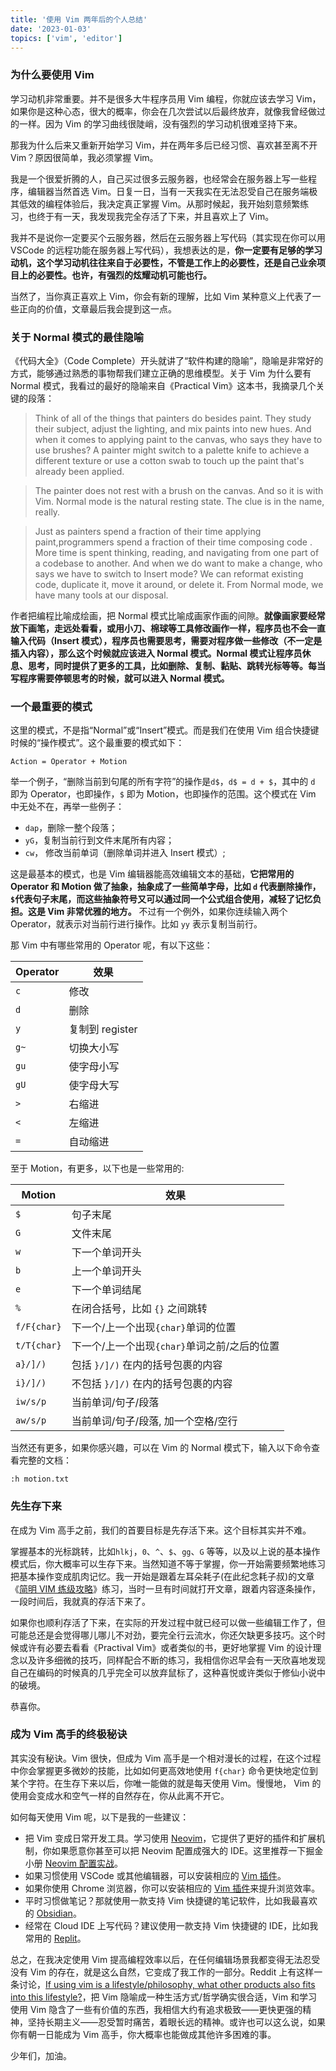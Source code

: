 ```yaml
---
title: '使用 Vim 两年后的个人总结'
date: '2023-01-03'
topics: ['vim', 'editor']
---
```


### 为什么要使用 Vim

学习动机非常重要。并不是很多大牛程序员用 Vim 编程，你就应该去学习 Vim，如果你是这种心态，很大的概率，你会在几次尝试以后最终放弃，就像我曾经做过的一样。因为 Vim 的学习曲线很陡峭，没有强烈的学习动机很难坚持下来。

那我为什么后来又重新开始学习 Vim，并在两年多后已经习惯、喜欢甚至离不开 Vim？原因很简单，我必须掌握 Vim。

我是一个很爱折腾的人，自己买过很多云服务器，也经常会在服务器上写一些程序，编辑器当然首选 Vim。日复一日，当有一天我实在无法忍受自己在服务端极其低效的编程体验后，我决定真正掌握 Vim。从那时候起，我开始刻意频繁练习，也终于有一天，我发现我完全存活了下来，并且喜欢上了 Vim。

我并不是说你一定要买个云服务器，然后在云服务器上写代码（其实现在你可以用 VSCode 的远程功能在服务器上写代码），我想表达的是，**你一定要有足够的学习动机，这个学习动机往往来自于必要性，不管是工作上的必要性，还是自己业余项目上的必要性。也许，有强烈的炫耀动机可能也行。**

当然了，当你真正喜欢上 Vim，你会有新的理解，比如 Vim 某种意义上代表了一些正向的价值，文章最后我会提到这一点。

### 关于 Normal 模式的最佳隐喻

《代码大全》（Code Complete）开头就讲了“软件构建的隐喻”，隐喻是非常好的方式，能够通过熟悉的事物帮我们建立正确的思维模型。关于 Vim 为什么要有 Normal 模式，我看过的最好的隐喻来自《Practical Vim》这本书，我摘录几个关键的段落：

> Think of all of the things that painters do besides paint. They study their subject, adjust the lighting, and mix paints into new hues. And when it comes to applying paint to the canvas, who says they have to use brushes? A painter might switch to a palette knife to achieve a different texture or use a cotton swab to touch up the paint that's already been applied.

> The painter does not rest with a brush on the canvas. And so it is with Vim. Normal mode is the natural resting state. The clue is in the name, really.

> Just as painters spend a fraction of their time applying paint,programmers spend a fraction of their time composing code . More time is spent thinking, reading, and navigating from one part of a codebase to another. And when we do want to make a change, who says we have to switch to Insert mode? We can reformat existing code, duplicate it, move it around, or delete it. From Normal mode, we have many tools at our disposal.

作者把编程比喻成绘画，把 Normal 模式比喻成画家作画的间隙。**就像画家要经常放下画笔，走远处看看，或用小刀、棉球等工具修改画作一样，程序员也不会一直输入代码（Insert 模式），程序员也需要思考，需要对程序做一些修改（不一定是插入内容），那么这个时候就应该进入 Normal 模式。Normal 模式让程序员休息、思考，同时提供了更多的工具，比如删除、复制、黏贴、跳转光标等等。每当写程序需要停顿思考的时候，就可以进入 Normal 模式。**

### 一个最重要的模式

这里的模式，不是指“Normal”或“Insert”模式。而是我们在使用 Vim 组合快捷键时候的“操作模式”。这个最重要的模式如下：

```
Action = Operator + Motion
```

举一个例子，“删除当前到句尾的所有字符”的操作是`d$`，`d$ = d + $`，其中的 `d` 即为 Operator，也即操作，`$` 即为 Motion，也即操作的范围。这个模式在 Vim 中无处不在，再举一些例子：

- `dap`，删除一整个段落；
- `yG`，复制当前行到文件末尾所有内容；
- `cw`， 修改当前单词（删除单词并进入 Insert 模式）;

这是最基本的模式，也是 Vim 编辑器能高效编辑文本的基础，**它把常用的 Operator 和 Motion 做了抽象，抽象成了一些简单字母，比如 `d` 代表删除操作，`$`代表句子末尾，而这些抽象符号又可以通过同一个公式组合使用，减轻了记忆负担。这是 Vim 非常优雅的地方。** 不过有一个例外，如果你连续输入两个 Operator，就表示对当前行进行操作。比如 `yy` 表示复制当前行。

那 Vim 中有哪些常用的 Operator 呢，有以下这些：

| Operator | 效果            |
| -------- | --------------- |
| `c`      | 修改            |
| `d`      | 删除            |
| `y`      | 复制到 register |
| `g~`     | 切换大小写      |
| `gu`     | 使字母小写      |
| `gU`     | 使字母大写      |
| `>`      | 右缩进          |
| `<`      | 左缩进          |
| `=`      | 自动缩进        |

至于 Motion，有更多，以下也是一些常用的:

| Motion      | 效果                                         |
| ----------- | -------------------------------------------- |
| `$`         | 句子末尾                                     |
| `G`         | 文件末尾                                     |
| `w`         | 下一个单词开头                               |
| `b`         | 上一个单词开头                               |
| `e`         | 下一个单词结尾                               |
| `%`         | 在闭合括号，比如 `{}` 之间跳转               |
| `f/F{char}` | 下一个/上一个出现`{char}`单词的位置          |
| `t/T{char}` | 下一个/上一个出现`{char}`单词之前/之后的位置 |
| `a}/]/)`    | 包括 `}/]/)` 在内的括号包裹的内容            |
| `i}/]/)`    | 不包括 `}/]/)` 在内的括号包裹的内容          |
| `iw/s/p`    | 当前单词/句子/段落                           |
| `aw/s/p`    | 当前单词/句子/段落, 加一个空格/空行          |

当然还有更多，如果你感兴趣，可以在 Vim 的 Normal 模式下，输入以下命令查看完整的文档：

```
:h motion.txt
```

### 先生存下来

在成为 Vim 高手之前，我们的首要目标是先存活下来。这个目标其实并不难。

掌握基本的光标跳转，比如`hlkj`，`0`、`^`、`$`、`gg`、`G` 等等，以及以上说的基本操作模式后，你大概率可以生存下来。当然知道不等于掌握，你一开始需要频繁地练习把基本操作变成肌肉记忆。我一开始是跟着左耳朵耗子(在此纪念耗子叔)的文章《[简明 VIM 练级攻略](https://coolshell.cn/articles/5426.html)》练习，当时一旦有时间就打开文章，跟着内容逐条操作，一段时间后，我就真的存活下来了。

如果你也顺利存活了下来，在实际的开发过程中就已经可以做一些编辑工作了，但可能总还是会觉得哪儿哪儿不对劲，要完全行云流水，你还欠缺更多技巧。这个时候或许有必要去看看《Practival Vim》或者类似的书，更好地掌握 Vim 的设计理念以及许多细微的技巧，同样配合不断的练习，我相信你迟早会有一天欣喜地发现自己在编码的时候真的几乎完全可以放弃鼠标了，这种喜悦或许类似于修仙小说中的破境。

恭喜你。

### 成为 Vim 高手的终极秘诀

其实没有秘诀。Vim 很快，但成为 Vim 高手是一个相对漫长的过程，在这个过程中你会掌握更多微妙的技能，比如如何更高效地使用 `f{char}` 命令更快地定位到某个字符。在生存下来以后，你唯一能做的就是每天使用 Vim。慢慢地， Vim 的使用会变成水和空气一样的自然存在，你从此离不开它。

如何每天使用 Vim 呢，以下是我的一些建议：

- 把 Vim 变成日常开发工具。学习使用 [Neovim](https://neovim.io/)，它提供了更好的插件和扩展机制，你如果愿意你甚至可以把 Neovim 配置成强大的 IDE。这里推荐一下掘金小册 [Neovim 配置实战](https://juejin.cn/book/7051157342770954277?utm_source=course_list)。
- 如果习惯使用 VSCode 或其他编辑器，可以安装相应的 [Vim 插件](https://marketplace.visualstudio.com/items?itemName=vscodevim.vim)。
- 如果你使用 Chrome 浏览器，你可以安装相应的 [Vim 插件](https://chrome.google.com/webstore/detail/vimium/dbepggeogbaibhgnhhndojpepiihcmeb)来提升浏览效率。
- 平时习惯做笔记？那就使用一款支持 Vim 快捷键的笔记软件，比如我最喜欢的 [Obsidian](https://obsidian.md/)。
- 经常在 Cloud IDE 上写代码？建议使用一款支持 Vim 快捷键的 IDE，比如我常用的 [Replit](https://replit.com/)。

总之，在我决定使用 Vim 提高编程效率以后，在任何编辑场景我都变得无法忍受没有 Vim 的存在，就是这么自然，它变成了我工作的一部分。Reddit 上有这样一条讨论，[If using vim is a lifestyle/philosophy, what other products also fits into this lifestyle?](https://www.reddit.com/r/vim/comments/q9zhrc/if_using_vim_is_a_lifestylephilosophy_what_other/)，把 Vim 隐喻成一种生活方式/哲学确实很合适，Vim 和学习使用 Vim 隐含了一些有价值的东西，我相信大约有追求极致——更快更强的精神，坚持长期主义——忍受暂时痛苦，着眼长远的精神。或许也可以这么说，如果你有朝一日能成为 Vim 高手，你大概率也能做成其他许多困难的事。

少年们，加油。
